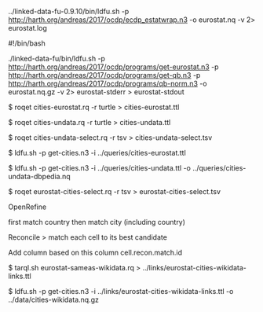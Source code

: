 ../linked-data-fu-0.9.10/bin/ldfu.sh -p http://harth.org/andreas/2017/ocdp/ecdp_estatwrap.n3 -o eurostat.nq -v 2> eurostat.log

#!/bin/bash

./linked-data-fu/bin/ldfu.sh -p http://harth.org/andreas/2017/ocdp/programs/get-eurostat.n3 -p http://harth.org/andreas/2017/ocdp/programs/get-qb.n3 -p http://harth.org/andreas/2017/ocdp/programs/qb-norm.n3 -o eurostat.nq.gz -v 2> eurostat-stderr > eurostat-stdout


$ roqet cities-eurostat.rq -r turtle > cities-eurostat.ttl

$ roqet cities-undata.rq -r turtle > cities-undata.ttl

$ roqet cities-undata-select.rq -r tsv > cities-undata-select.tsv

$ ldfu.sh -p get-cities.n3 -i ../queries/cities-eurostat.ttl

$ ldfu.sh -p get-cities.n3 -i ../queries/cities-undata.ttl -o ../queries/cities-undata-dbpedia.nq



$ roqet eurostat-cities-select.rq -r tsv > eurostat-cities-select.tsv

OpenRefine

first match country
then match city (including country)

Reconcile > match each cell to its best candidate

Add column based on this column
cell.recon.match.id

$ tarql.sh eurostat-sameas-wikidata.rq > ../links/eurostat-cities-wikidata-links.ttl 


$ ldfu.sh -p get-cities.n3 -i ../links/eurostat-cities-wikidata-links.ttl -o ../data/cities-wikidata.nq.gz
